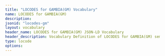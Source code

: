 ```yaml
---
title: "LOCODES for GAMBIA(GM) Vocabulary"
name: LOCODES for GAMBIA(GM) 
description: 
jsonid: "locodes-gm"
layout: vocabulary
header_name: LOCODES for GAMBIA(GM) JSON-LD Vocabulary
header_description: Vocabulary Definition of LOCODES for GAMBIA(GM) semantics in HTML format. JSON-LD format is available at [locodes-gm.jsonld](/vocabulary/locodes-gm.jsonld)
type: locode
options:
---
```

